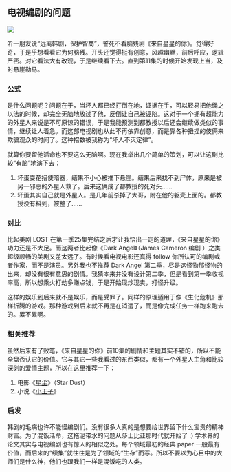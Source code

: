 　　 

## 电视编剧的问题

![](http://www.yinwang.org/images/from-star.jpg)

听一朋友说“远离韩剧，保护智商”，誓死不看脑残剧《来自星星的你》。觉得好奇，于是乎想看看它为何脑残。开头还觉得挺有创意，风趣幽默，前后呼应，逻辑严密。对它看法大有改观，于是继续看下去。直到第11集的时候开始发现上当，及时悬崖勒马。

### 公式

是什么问题呢？问题在于，当坏人都已经打倒在地，证据在手，可以轻易把他绳之以法的时候，却完全无脑地放过了他，反倒让自己被诬陷。这对于一个拥有超能力的外星人来说是不可原谅的错误，于是我能预测到都教授以后还会继续做类似的事情，继续让人着急。而这部电视剧也从此不再依靠创意，而是靠各种扭捏的伎俩来欺骗观众的时间了。这种招数被我称为“坏人不灭定律”。

就算你要留他活命也不要这么无脑啊。现在我举出几个简单的策划，可以让这剧比较“有脑”地演下去：

  1. 坏蛋耍花招使暗器，结果不小心被推下悬崖。结果后来找不到尸体，原来是被另一邪恶的外星人救了。后来这俩成了都教授的死对头……
  2. 坏蛋其实自己就是外星人。是几年前杀掉了大哥，附在他的躯壳上面的。都教授没有料到，被整了……

### 对比

比起美剧 LOST 在第一季25集完结之后才让我悟出一定的道理，《来自星星的你》功力还是不大足。而这两者比起像《Dark Angel》（James Cameron 编剧 ）之类超级顺畅的美剧又差太远了。有时候看电视电影还真得 follow 你所认可的编剧或者作家，而不是演员。另外我也不推荐 Dark Angel 第二季，尽是这怪物那怪物的出来，却没有很有意思的剧情。我猜本来并没有设计第二季，但是看到第一季收视率高，所以想乘火打劫多赚点钱，于是开始现炒现卖，打怪升级。

这样的娱乐到后来就不是娱乐，而是受罪了。同样的原理适用于像《生化危机》那样折腾的游戏。那种游戏到后来就不再是在消遣了，而是像完成任务一样跑来跑去的。累不累啊。

### 相关推荐

虽然后来有了败笔，《来自星星的你》前10集的剧情和主题其实不错的，所以不能全盘否认它的价值。它与其它一些我看过的东西类似，都有一个外星人主角和比较深刻的爱情主题，所以在这里推荐一下：

  1. 电影《[星尘](http://www.imdb.com/title/tt0486655)》（Star Dust）
  2. 小说《[小王子](http://www.xiaowangzi.org)》

### 启发

韩剧的毛病也许不能怪编剧们。没有很多人真的是想要给世界留下什么宝贵的精神财富。为了混饭活命，这拖泥带水的问题从莎士比亚那时代就开始了 :) 学术界的论文其实与电视编剧也有惊人的相似之处。每个领域最初的经典 paper 一般最有价值，而后来的“续集”就往往是为了领域的“生存”而写。所以不要以为心目中的大师们是什么神，他们也跟我们一样是混饭吃的人类。
